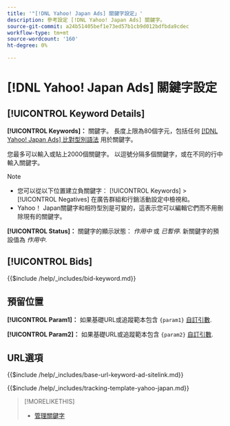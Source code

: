 ```yaml
---
title: '"[!DNL Yahoo! Japan Ads] 關鍵字設定」'
description: 參考設定 [!DNL Yahoo! Japan Ads] 關鍵字。
source-git-commit: a24b51405bef1e73ed57b1cb9d012bdfbda9cdec
workflow-type: tm+mt
source-wordcount: '160'
ht-degree: 0%

---
```


# [!DNL Yahoo! Japan Ads] 關鍵字設定

## [!UICONTROL Keyword Details]

**[!UICONTROL Keywords]：** 關鍵字。 長度上限為80個字元，包括任何 [[!DNL Yahoo! Japan Ads] 比對型別語法](https://ads-help.yahoo.co.jp/yahooads/ss/articledetail?lan=en&amp;aid=27) 用於關鍵字。

您最多可以輸入或貼上2000個關鍵字。 以逗號分隔多個關鍵字，或在不同的行中輸入關鍵字。

>[!NOTE]
>
>* 您可以從以下位置建立負關鍵字： [!UICONTROL Keywords] > [!UICONTROL Negatives] 在廣告群組和行銷活動設定中檢視和。
>* Yahoo！ Japan關鍵字和相符型別是可變的，這表示您可以編輯它們而不用刪除現有的關鍵字。

**[!UICONTROL Status]：** 關鍵字的顯示狀態： *作用中* 或 *已暫停*. 新關鍵字的預設值為 *作用中*.

## [!UICONTROL Bids]

<!-- **[!UICONTROL Bid]:** -->

{{$include /help/_includes/bid-keyword.md}}

## 預留位置

**[!UICONTROL Param1]：** 如果基礎URL或追蹤範本包含 `{param1}` [自訂引數](https://ads-help.yahoo-net.jp/s/article/H000044803?language=en_US).

**[!UICONTROL Param2]：** 如果基礎URL或追蹤範本包含 `{param2}` [自訂引數](https://ads-help.yahoo-net.jp/s/article/H000044803?language=en_US).

## URL選項

<!-- **[!UICONTROL Base URl]:** -->

{{$include /help/_includes/base-url-keyword-ad-sitelink.md}}

<!-- **[!UICONTROL Tracking Template]:** -->

{{$include /help/_includes/tracking-template-yahoo-japan.md}}

>[!MORELIKETHIS]
>
>* [管理關鍵字](/help/search-social-commerce/campaign-management/campaigns/keyword-manage.md)
